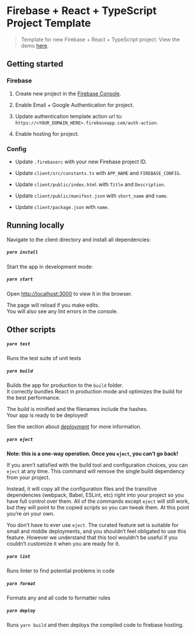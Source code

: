 # Firebase + React + TypeScript Project Template

> Template for new Firebase + React + TypeScript project. View the demo [here](https://frt-project-template.firebaseapp.com/).

## Getting started

### Firebase

1. Create new project in the [Firebase Console](https://console.firebase.google.com/).

2. Enable Email + Google Authentication for project.

3. Update authentication template action url to: `https://<YOUR_DOMAIN_HERE>.firebaseapp.com/auth-action`.

4. Enable hosting for project.

### Config

- Update `.firebaserc` with your new Firebase project ID.

- Update `client/src/constants.ts` with `APP_NAME` and `FIREBASE_CONFIG`.

- Update `client/public/index.html` with `Title` and `Description`.

- Update `client/public/manifest.json` with `short_name` and `name`.

- Update `client/package.json` with `name`.

## Running locally

Navigate to the client directory and install all dependencies:

##### `yarn install`

Start the app in development mode:

##### `yarn start`

Open [http://localhost:3000](http://localhost:3000) to view it in the browser.

The page will reload if you make edits.\
You will also see any lint errors in the console.

## Other scripts

##### `yarn test`

Runs the test suite of unit tests

##### `yarn build`

Builds the app for production to the `build` folder.\
It correctly bundles React in production mode and optimizes the build for the best performance.

The build is minified and the filenames include the hashes.\
Your app is ready to be deployed!

See the section about [deployment](https://facebook.github.io/create-react-app/docs/deployment) for more information.

##### `yarn eject`

**Note: this is a one-way operation. Once you `eject`, you can’t go back!**

If you aren’t satisfied with the build tool and configuration choices, you can `eject` at any time. This command will remove the single build dependency from your project.

Instead, it will copy all the configuration files and the transitive dependencies (webpack, Babel, ESLint, etc) right into your project so you have full control over them. All of the commands except `eject` will still work, but they will point to the copied scripts so you can tweak them. At this point you’re on your own.

You don’t have to ever use `eject`. The curated feature set is suitable for small and middle deployments, and you shouldn’t feel obligated to use this feature. However we understand that this tool wouldn’t be useful if you couldn’t customize it when you are ready for it.

##### `yarn lint`

Runs linter to find potential problems in code

##### `yarn format`

Formats any and all code to formatter rules

##### `yarn deploy`

Runs `yarn build` and then deploys the compiled code to firebase hosting.
